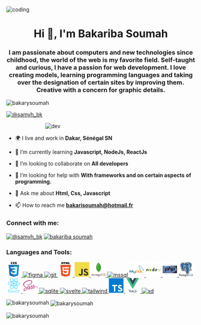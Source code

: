 <img align="center" alt="coding" src="https://media-exp1.licdn.com/dms/image/C4D16AQGc6I6r5211aQ/profile-displaybackgroundimage-shrink_350_1400/0/1658892806614?e=1675296000&v=beta&t=6wXJOnuO0M_eQw9HC9FTJGRTlU8aeUXf84VAafbS15g">
<h1 align="center">Hi 👋, I'm Bakariba Soumah</h1> 
<h3 align="center">I am passionate about computers and new technologies since childhood, the world of the web is my favorite field. Self-taught and curious, I have a passion for web development. I love creating models, learning programming languages and taking over the designation of certain sites by improving them. Creative with a concern for graphic details.</h3>


<p align="left"> <img src="https://komarev.com/ghpvc/?username=bakarysoumah&label=Profile%20views&color=0e75b6&style=flat" alt="bakarysoumah" /> </p>

<p align="left"> <a href="https://twitter.com/@samyh_bk" target="blank"><img src="https://img.shields.io/twitter/follow/@samyh_bk?logo=twitter&style=for-the-badge" alt="@samyh_bk" /></a> </p>

<img align="right" alt="dev" width="400"  src="https://img.freepik.com/vecteurs-libre/site-web-developpement-web-ingenierie-programmation-codage-ecrans-interface-realite-augmentee-logiciel-programmation-ingenieur-projet-developpeur-conception-application-illustration-dessin-anime_107791-3863.jpg"><br>

- 🌍 I live and work in **Dakar, Sénégal SN**

- 🌱 I’m currently learning **Javascript, NodeJs, ReactJs**

- 👯 I’m looking to collaborate on **All developers**

- 🤝 I’m looking for help with **With frameworks and on certain aspects of programming.**

- 💬 Ask me about **Html, Css, Javascript**

- 📫 How to reach me **bakarisoumah@hotmail.fr**


<h3 align="left">Connect with me:</h3>
<p align="left">
<a href="https://twitter.com/@Samyh__Bk" target="blank"><img align="center" src="https://raw.githubusercontent.com/rahuldkjain/github-profile-readme-generator/master/src/images/icons/Social/twitter.svg" alt="@samyh_bk" height="30" width="40" /></a>
<a href="https://www.linkedin.com/in/bakariba-soumah/" target="blank"><img align="center" src="https://raw.githubusercontent.com/rahuldkjain/github-profile-readme-generator/master/src/images/icons/Social/linked-in-alt.svg" alt="bakariba soumah" height="30" width="40" /></a>

</p>

<h3 align="left">Languages and Tools:</h3>
<p align="left"> <a href="https://www.w3schools.com/css/" target="_blank" rel="noreferrer"> <img src="https://raw.githubusercontent.com/devicons/devicon/master/icons/css3/css3-original-wordmark.svg" alt="css3" width="40" height="40"/> </a> <a href="https://www.figma.com/" target="_blank" rel="noreferrer"> <img src="https://www.vectorlogo.zone/logos/figma/figma-icon.svg" alt="figma" width="40" height="40"/> </a> <a href="https://git-scm.com/" target="_blank" rel="noreferrer"> <img src="https://www.vectorlogo.zone/logos/git-scm/git-scm-icon.svg" alt="git" width="40" height="40"/> </a> <a href="https://www.w3.org/html/" target="_blank" rel="noreferrer"> <img src="https://raw.githubusercontent.com/devicons/devicon/master/icons/html5/html5-original-wordmark.svg" alt="html5" width="40" height="40"/> </a> <a href="https://developer.mozilla.org/en-US/docs/Web/JavaScript" target="_blank" rel="noreferrer"> <img src="https://raw.githubusercontent.com/devicons/devicon/master/icons/javascript/javascript-original.svg" alt="javascript" width="40" height="40"/> </a> <a href="https://www.mongodb.com/" target="_blank" rel="noreferrer"> <img src="https://raw.githubusercontent.com/devicons/devicon/master/icons/mongodb/mongodb-original-wordmark.svg" alt="mongodb" width="40" height="40"/> </a> <a href="https://www.microsoft.com/en-us/sql-server" target="_blank" rel="noreferrer"> <img src="https://www.svgrepo.com/show/303229/microsoft-sql-server-logo.svg" alt="mssql" width="40" height="40"/> </a> <a href="https://www.mysql.com/" target="_blank" rel="noreferrer"> <img src="https://raw.githubusercontent.com/devicons/devicon/master/icons/mysql/mysql-original-wordmark.svg" alt="mysql" width="40" height="40"/> </a> <a href="https://nodejs.org" target="_blank" rel="noreferrer"> <img src="https://raw.githubusercontent.com/devicons/devicon/master/icons/nodejs/nodejs-original-wordmark.svg" alt="nodejs" width="40" height="40"/> </a> <a href="https://www.php.net" target="_blank" rel="noreferrer"> <img src="https://raw.githubusercontent.com/devicons/devicon/master/icons/php/php-original.svg" alt="php" width="40" height="40"/> </a> <a href="https://www.postgresql.org" target="_blank" rel="noreferrer"> <img src="https://raw.githubusercontent.com/devicons/devicon/master/icons/postgresql/postgresql-original-wordmark.svg" alt="postgresql" width="40" height="40"/> </a> <a href="https://reactjs.org/" target="_blank" rel="noreferrer"> <img src="https://raw.githubusercontent.com/devicons/devicon/master/icons/react/react-original-wordmark.svg" alt="react" width="40" height="40"/> </a> <a href="https://sass-lang.com" target="_blank" rel="noreferrer"> <img src="https://raw.githubusercontent.com/devicons/devicon/master/icons/sass/sass-original.svg" alt="sass" width="40" height="40"/> </a> <a href="https://www.sqlite.org/" target="_blank" rel="noreferrer"> <img src="https://www.vectorlogo.zone/logos/sqlite/sqlite-icon.svg" alt="sqlite" width="40" height="40"/> </a> <a href="https://svelte.dev" target="_blank" rel="noreferrer"> <img src="https://upload.wikimedia.org/wikipedia/commons/1/1b/Svelte_Logo.svg" alt="svelte" width="40" height="40"/> </a> <a href="https://tailwindcss.com/" target="_blank" rel="noreferrer"> <img src="https://www.vectorlogo.zone/logos/tailwindcss/tailwindcss-icon.svg" alt="tailwind" width="40" height="40"/> </a> <a href="https://www.typescriptlang.org/" target="_blank" rel="noreferrer"> <img src="https://raw.githubusercontent.com/devicons/devicon/master/icons/typescript/typescript-original.svg" alt="typescript" width="40" height="40"/> </a> <a href="https://vuejs.org/" target="_blank" rel="noreferrer"> <img src="https://raw.githubusercontent.com/devicons/devicon/master/icons/vuejs/vuejs-original-wordmark.svg" alt="vuejs" width="40" height="40"/> </a> <a href="https://www.adobe.com/products/xd.html" target="_blank" rel="noreferrer"> <img src="https://cdn.worldvectorlogo.com/logos/adobe-xd.svg" alt="xd" width="40" height="40"/> </a> </p>

<p><img align="left" src="https://github-readme-stats.vercel.app/api/top-langs?username=bakarysoumah&show_icons=true&locale=en&layout=compact" alt="bakarysoumah" /></p>

<p>&nbsp;<img align="center" src="https://github-readme-stats.vercel.app/api?username=bakarysoumah&show_icons=true&locale=en" alt="bakarysoumah" /></p>

<p><img align="center" src="https://github-readme-streak-stats.herokuapp.com/?user=bakarysoumah&" alt="bakarysoumah" /></p>
